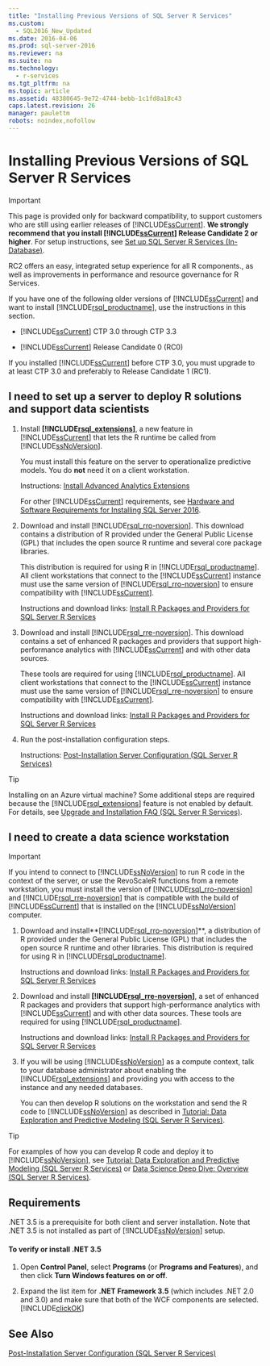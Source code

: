 ```yaml
---
title: "Installing Previous Versions of SQL Server R Services"
ms.custom: 
  - SQL2016_New_Updated
ms.date: 2016-04-06
ms.prod: sql-server-2016
ms.reviewer: na
ms.suite: na
ms.technology: 
  - r-services
ms.tgt_pltfrm: na
ms.topic: article
ms.assetid: 48380645-9e72-4744-bebb-1c1fd8a18c43
caps.latest.revision: 26
manager: paulettm
robots: noindex,nofollow
---
```

# Installing Previous Versions of SQL Server R Services
> [!IMPORTANT]  
>  This page is provided only for backward compatibility, to support customers who are still using earlier releases of [!INCLUDE[ssCurrent](../../Topics/TopicNameContainA/includes/ssCurrent_md.md)]. **We strongly recommend that you install [!INCLUDE[ssCurrent](../../Topics/TopicNameContainA/includes/ssCurrent_md.md)] Release Candidate 2 or higher**.   For setup instructions, see [Set up SQL Server R Services (In-Database)](../../Topics/TopicNameNotContainA/Set-up-SQL-Server-R-Services--In-Database-.md).  
>   
>  RC2 offers an easy, integrated setup experience for all R components., as well as improvements in performance and resource governance for R Services.  
  
 If you have one of the following older versions of [!INCLUDE[ssCurrent](../../Topics/TopicNameContainA/includes/ssCurrent_md.md)] and want to install [!INCLUDE[rsql_productname](../../Topics/TopicNameContainA/includes/rsql_productname_md.md)], use the instructions in this section.  
  
-   [!INCLUDE[ssCurrent](../../Topics/TopicNameContainA/includes/ssCurrent_md.md)] CTP 3.0 through CTP 3.3  
  
-   [!INCLUDE[ssCurrent](../../Topics/TopicNameContainA/includes/ssCurrent_md.md)] Release Candidate 0 (RC0)  
  
 If you installed [!INCLUDE[ssCurrent](../../Topics/TopicNameContainA/includes/ssCurrent_md.md)] before CTP 3.0, you must upgrade to at least CTP 3.0 and preferably to Release Candidate 1 (RC1).  
  
## I need to set up a server to deploy R solutions and support data scientists  
  
1.  Install **[!INCLUDE[rsql_extensions](../../Topics/TopicNameNotContainA/includes/rsql_extensions_md.md)]**, a new feature in [!INCLUDE[ssCurrent](../../Topics/TopicNameContainA/includes/ssCurrent_md.md)] that lets the R runtime be called from [!INCLUDE[ssNoVersion](../../Topics/TopicNameContainA/includes/ssNoVersion_md.md)].  
  
     You must install this feature on the server to operationalize predictive models. You do **not** need it on a client workstation.  
  
     Instructions: [Install Advanced Analytics Extensions](../../Topics/TopicNameNotContainA/Install-Advanced-Analytics-Extensions.md)  
  
     For other [!INCLUDE[ssCurrent](../../Topics/TopicNameContainA/includes/ssCurrent_md.md)] requirements, see [Hardware and Software Requirements for Installing SQL Server 2016](../../Topics/TopicNameNotContainA/Hardware-and-Software-Requirements-for-Installing-SQL-Server-2016.md).  
  
2.  Download and install [!INCLUDE[rsql_rro-noversion](../../Topics/TopicNameNotContainA/includes/rsql_rro-noversion_md.md)]. This download contains a distribution of R provided under the General Public License (GPL) that includes the open source R runtime and several core package libraries.  
  
     This distribution is required for using R in [!INCLUDE[rsql_productname](../../Topics/TopicNameContainA/includes/rsql_productname_md.md)]. All client workstations that connect to the [!INCLUDE[ssCurrent](../../Topics/TopicNameContainA/includes/ssCurrent_md.md)] instance must use the same version of [!INCLUDE[rsql_rro-noversion](../../Topics/TopicNameNotContainA/includes/rsql_rro-noversion_md.md)] to ensure compatibility with [!INCLUDE[ssCurrent](../../Topics/TopicNameContainA/includes/ssCurrent_md.md)].  
  
     Instructions and download links: [Install R Packages and Providers for SQL Server R Services](../../Topics/TopicNameNotContainA/Install-R-Packages-and-Providers-for-SQL-Server-R-Services.md)  
  
3.  Download and install [!INCLUDE[rsql_rre-noversion](../../Topics/TopicNameNotContainA/includes/rsql_rre-noversion_md.md)].  This download contains a set of enhanced R packages and providers that support high-performance analytics with [!INCLUDE[ssCurrent](../../Topics/TopicNameContainA/includes/ssCurrent_md.md)] and with other data sources.  
  
     These tools are required for using [!INCLUDE[rsql_productname](../../Topics/TopicNameContainA/includes/rsql_productname_md.md)]. All client workstations that connect to the [!INCLUDE[ssCurrent](../../Topics/TopicNameContainA/includes/ssCurrent_md.md)] instance must use the same version of [!INCLUDE[rsql_rre-noversion](../../Topics/TopicNameNotContainA/includes/rsql_rre-noversion_md.md)] to ensure compatibility with [!INCLUDE[ssCurrent](../../Topics/TopicNameContainA/includes/ssCurrent_md.md)].  
  
     Instructions and download links: [Install R Packages and Providers for SQL Server R Services](../../Topics/TopicNameNotContainA/Install-R-Packages-and-Providers-for-SQL-Server-R-Services.md)  
  
4.  Run the post-installation configuration steps.  
  
     Instructions: [Post-Installation Server Configuration (SQL Server R Services)](../../Topics/TopicNameNotContainA/Post-Installation-Server-Configuration--SQL-Server-R-Services-.md)  
  
> [!TIP]  
>  Installing on an Azure virtual machine? Some additional steps are required because the [!INCLUDE[rsql_extensions](../../Topics/TopicNameNotContainA/includes/rsql_extensions_md.md)] feature is not enabled by default. For details, see [Upgrade and Installation FAQ (SQL Server R Services)](../../Topics/TopicNameNotContainA/Upgrade-and-Installation-FAQ--SQL-Server-R-Services-.md).  
  
## I need to create a data science workstation  
  
> [!IMPORTANT]  
>  If you intend to connect to [!INCLUDE[ssNoVersion](../../Topics/TopicNameContainA/includes/ssNoVersion_md.md)] to run R code in the context of the server, or use the RevoScaleR functions from a remote workstation, you must install the version of [!INCLUDE[rsql_rro-noversion](../../Topics/TopicNameNotContainA/includes/rsql_rro-noversion_md.md)] and [!INCLUDE[rsql_rre-noversion](../../Topics/TopicNameNotContainA/includes/rsql_rre-noversion_md.md)] that is compatible with the build of [!INCLUDE[ssCurrent](../../Topics/TopicNameContainA/includes/ssCurrent_md.md)] that is installed on the [!INCLUDE[ssNoVersion](../../Topics/TopicNameContainA/includes/ssNoVersion_md.md)] computer.  
  
1.  Download and install**[!INCLUDE[rsql_rro-noversion](../../Topics/TopicNameNotContainA/includes/rsql_rro-noversion_md.md)]**, a distribution of R provided under the General Public License (GPL) that includes the open source R runtime and other libraries. This distribution is required for using R in [!INCLUDE[rsql_productname](../../Topics/TopicNameContainA/includes/rsql_productname_md.md)].  
  
     Instructions and download links: [Install R Packages and Providers for SQL Server R Services](../../Topics/TopicNameNotContainA/Install-R-Packages-and-Providers-for-SQL-Server-R-Services.md)  
  
2.  Download and install **[!INCLUDE[rsql_rre-noversion](../../Topics/TopicNameNotContainA/includes/rsql_rre-noversion_md.md)]**, a set of enhanced R packages and providers that support high-performance analytics with [!INCLUDE[ssCurrent](../../Topics/TopicNameContainA/includes/ssCurrent_md.md)] and with other data sources. These tools are required for using [!INCLUDE[rsql_productname](../../Topics/TopicNameContainA/includes/rsql_productname_md.md)].  
  
     Instructions  and download links: [Install R Packages and Providers for SQL Server R Services](../../Topics/TopicNameNotContainA/Install-R-Packages-and-Providers-for-SQL-Server-R-Services.md)  
  
3.  If you will be using [!INCLUDE[ssNoVersion](../../Topics/TopicNameContainA/includes/ssNoVersion_md.md)] as a compute context,  talk to your database administrator about enabling the [!INCLUDE[rsql_extensions](../../Topics/TopicNameNotContainA/includes/rsql_extensions_md.md)] and providing you with access to the instance and any needed databases.  
  
     You can then develop R solutions on the workstation and send the R code to [!INCLUDE[ssNoVersion](../../Topics/TopicNameContainA/includes/ssNoVersion_md.md)] as described in [Tutorial: Data Exploration and Predictive Modeling (SQL Server R Services)](assetId:///65589d17-bd34-4baa-8ba1-998f60d0344f).  
  
> [!TIP]  
>  For examples of how you can develop R code and deploy it to [!INCLUDE[ssNoVersion](../../Topics/TopicNameContainA/includes/ssNoVersion_md.md)], see [Tutorial: Data Exploration and Predictive Modeling (SQL Server R Services)](assetId:///65589d17-bd34-4baa-8ba1-998f60d0344f) or [Data Science Deep Dive: Overview (SQL Server R Services)](assetId:///4817b973-7ee4-4843-88ff-637665e44bd2).  
  
##  <a name="bkmk_Requirements"></a> Requirements  
 .NET 3.5 is a prerequisite for both client and server installation.   Note that .NET 3.5  is not installed as part of [!INCLUDE[ssNoVersion](../../Topics/TopicNameContainA/includes/ssNoVersion_md.md)] setup.  
  
#### To verify or install .NET 3.5  
  
1.  Open **Control Panel**, select **Programs** (or **Programs and Features**), and then click **Turn Windows features on or off**.  
  
2.  Expand the list item for **.NET Framework 3.5** (which includes .NET 2.0 and 3.0) and make sure that both of the WCF components are selected. [!INCLUDE[clickOK](../../Topics/TopicNameContainA/includes/clickOK_md.md)]  
  
## See Also  
 [Post-Installation Server Configuration (SQL Server R Services)](../../Topics/TopicNameNotContainA/Post-Installation-Server-Configuration--SQL-Server-R-Services-.md)